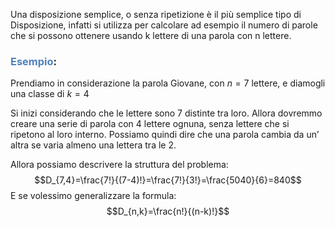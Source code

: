 Una disposizione semplice, o senza ripetizione è il più semplice tipo di Disposizione, infatti si utilizza per calcolare ad esempio il numero di parole che si possono ottenere usando k lettere di una parola con n lettere.

### <font color="#4f81bd">Esempio</font>:

Prendiamo in considerazione la parola Giovane, con $n=7$ lettere, e diamogli una classe di $k=4$

Si inizi considerando che le lettere sono 7 distinte tra loro.
Allora dovremmo creare una serie di parola con 4 lettere ognuna, senza lettere che si ripetono al loro interno.
Possiamo quindi dire che una parola cambia da un’ altra se varia almeno una lettera tra le 2.

Allora possiamo descrivere la struttura del problema:
$$D_{7,4}=\frac{7!}{(7-4)!}=\frac{7!}{3!}=\frac{5040}{6}=840$$
E se volessimo generalizzare la formula:
$$D_{n,k}=\frac{n!}{(n-k)!}$$
